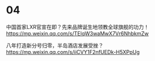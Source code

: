 
# 04

中国首家LXR官宣在即？先来品牌诞生地领教全球旗舰的功力！ https://mp.weixin.qq.com/s/TElqW3waMwX7Vr6NhbkmZw

八年打造新分号归零，半岛酒店发展受挫？ https://mp.weixin.qq.com/s/iiCVY1F2nfUEDk-H5XPpUg
